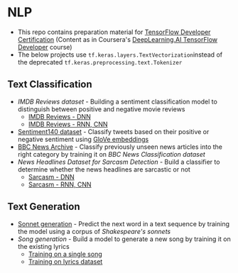 # NLP

- This repo contains preparation material for [TensorFlow Developer Certification](https://www.tensorflow.org/certificate) (Content as in Coursera's [DeepLearning.AI TensorFlow Developer](https://coursera.org/professional-certificates/tensorflow-in-practice) course)
- The below projects use ```tf.keras.layers.TextVectorization```instead of the deprecated ```tf.keras.preprocessing.text.Tokenizer```

## Text Classification

- *IMDB Reviews dataset* - Building a sentiment classification model to distinguish between positive and negative movie reviews
  - [IMDB Reviews - DNN](https://github.com/resh22an/natural-language-processing/blob/f35b115b30e7366d1284387825f5155b726992f4/text-classification/IMDBReviews_DNN.ipynb)
  - [IMDB Reviews - RNN, CNN](https://github.com/resh22an/natural-language-processing/blob/f35b115b30e7366d1284387825f5155b726992f4/text-classification/IMDBReviews_RNN_CNN.ipynb)
- [Sentiment140 dataset](https://github.com/resh22an/natural-language-processing/blob/a72121a89aebec190151d0c11f56ea98e361f0e3/text-classification/Sentiment140-mini.ipynb) - Classify tweets based on their positive or negative sentiment using [GloVe embeddings](https://nlp.stanford.edu/projects/glove/)
- [BBC News Archive](https://github.com/resh22an/natural-language-processing/blob/c7729b71c5a1185134d5f52f49e18e3b17393357/text-classification/BBCNewsArchive.ipynb) - Classify previously unseen news articles into the right category by training it on *BBC News Classification dataset*
- *News Headlines Dataset for Sarcasm Detection* - Build a classifier to determine whether the news headlines are sarcastic or not
  - [Sarcasm - DNN](https://github.com/resh22an/natural-language-processing/blob/f35b115b30e7366d1284387825f5155b726992f4/text-classification/Sarcasm_DNN.ipynb)
  - [Sarcasm - RNN, CNN](https://github.com/resh22an/natural-language-processing/blob/f35b115b30e7366d1284387825f5155b726992f4/text-classification/Sarcasm_RNN_CNN.ipynb)


## Text Generation

- [Sonnet generation](https://github.com/resh22an/natural-language-processing/blob/dcf37384946a9572053dd219329c2955b21c16e1/text-generation/ShakespeareSonnets.ipynb) - Predict the next word in a text sequence by training the model using a corpus of *Shakespeare's sonnets*
- *Song generation* - Build a model to generate a new song by training it on the existing lyrics
  - [Training on a single song](https://github.com/resh22an/natural-language-processing/blob/dcf37384946a9572053dd219329c2955b21c16e1/text-generation/IrishSong.ipynb) 
  - [Training on lyrics dataset](https://github.com/resh22an/natural-language-processing/blob/dcf37384946a9572053dd219329c2955b21c16e1/text-generation/IrishPoetry.ipynb)
